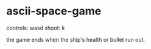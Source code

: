 # ascii-space-game

controls: wasd
shoot: k

the game ends when the ship's health or bullet run out.
